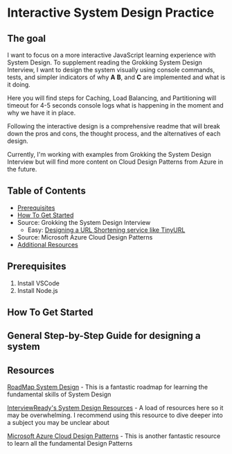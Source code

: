 # Interactive System Design Practice
## The goal

  I want to focus on a more interactive JavaScript learning experience with System Design. To supplement reading the Grokking System Design Interview, I want to design the system visually using console commands, tests, and simpler indicators of why **A** **B**, and **C** are implemented and what is it doing.

Here you will find steps for Caching, Load Balancing, and Partitioning will timeout for 4-5 seconds console logs what is happening in the moment and why we have it in place.

Following the interactive design is a comprehensive readme that will break down the pros and cons, the thought process, and the alternatives of each design.

Currently, I'm working with examples from Grokking the System Design Interview but will find more content on Cloud Design Patterns from Azure in the future.

## Table of Contents

- [Prerequisites](#prerequisites)
- [How To Get Started](#how-to-get-started)
- Source: Grokking the System Design Interview
  - Easy: [Designing a URL Shortening service like TinyURL](https://github.com/chitangchin/InteractiveSystemDesign/tree/main/Designing%20a%20URL%20Shortening%20service%20like%20TinyURL)
- Source: Microsoft Azure Cloud Design Patterns
- [Additional Resources](#resources)


## Prerequisites
1. Install VSCode
2. Install Node.js

## How To Get Started

## General Step-by-Step Guide for designing a system

## Resources

[RoadMap System Design](https://roadmap.sh/system-design) - This is a fantastic roadmap for learning the fundamental skills of System Design

[InterviewReady's System Design Resources](https://github.com/InterviewReady/system-design-resources) - A load of resources here so it may be overwhelming. I recommend using this resource to dive deeper into a subject you may be unclear about

[Microsoft Azure Cloud Design Patterns](https://learn.microsoft.com/en-us/azure/architecture/patterns/) - This is another fantastic resource to learn all the fundamental Design Patterns
